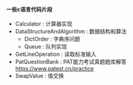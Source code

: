 #### 一些c语言代码片段

- Calculator : 计算器实现
- DataStructureAndAlgorithm : 数据结构和算法
    - DictOrder : 字典序问题
    - Queue : 队列实现
- GetLineOperation : 读取标准输入
- PatQuestionBank : PAT能力考试真题题库解答 https://www.patest.cn/practice
- SwapValue : 值交换
